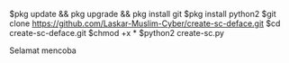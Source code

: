 $pkg update && pkg upgrade && pkg install git
$pkg install python2
$git clone https://github.com/Laskar-Muslim-Cyber/create-sc-deface.git
$cd create-sc-deface.git
$chmod +x *
$python2 create-sc.py


Selamat mencoba
